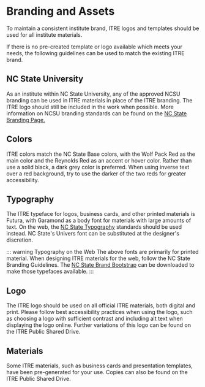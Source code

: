 # Branding and Assets

To maintain a consistent institute brand, ITRE logos and templates should be used for all institute materials.

If there is no pre-created template or logo available which meets your needs, the following guidelines can be used to match the existing ITRE brand.

## NC State University

As an institute within NC State University, any of the approved NCSU branding can be used in ITRE materials in place of the ITRE branding. The ITRE logo should still be included in the work when possible. More information on NCSU branding standards can be found on the [NC State Branding Page.](https://brand.ncsu.edu/)

## Colors

<Swatches :colors="['#cc0000', '#990000', '#333333']" />

ITRE colors match the NC State Base colors, with the Wolf Pack Red as the main color and the Reynolds Red as an accent or hover color. Rather than use a solid black, a dark grey color is preferred. When using inverse text over a red background, try to use the darker of the two reds for greater accessibility.

## Typography

The ITRE typeface for logos, business cards, and other printed materials is Futura, with Garamond as a body font for materials with large amounts of text. On the web, the [NC State Typography](https://brand.ncsu.edu/typography/) standards should be used instead. NC State's Univers font can be substituted at the designer's discretion.

<Typography :fonts="[{name: 'Futura', size: 13}, {name: 'Garamond', size: 16}]" />

::: warning Typography on the Web
The above fonts are primarily for printed material. When designing ITRE materials for the web, follow the NC State Branding Guidelines. The [NC State Brand Bootstrap](https://brand.ncsu.edu/bootstrap/getting-started/) can be downloaded to make those typefaces available.
:::

## Logo
The ITRE logo should be used on all official ITRE materials, both digital and print. Please follow best accessibility practices when using the logo, such as choosing a logo with sufficient contrast and including alt text when displaying the logo online. Further variations of this logo can be found on the ITRE Public Shared Drive.

<Resource name="ITRE Logo" preview="logo" :files="[
  {text:'Illustrator', link:'logo.eps'},
  {text:'PNG', link:'logo.png'},
  {text:'SVG', link:'logo.svg'},
  {text:'Inverse PNG', link:'inverse-logo.png'},
  {text:'Inverse SVG', link:'inverse-logo.svg'}
]" />

<Resource name="ITRE IT & Web Logo" preview="it-web-logo" :files="[
  {text:'Illustrator', link:'it-web-logo.eps'},
  {text:'PNG', link:'it-web-logo.png'},
  {text:'SVG', link:'it-web-logo.svg'},
  {text:'Inverse PNG', link:'it-web-logo-inverse.png'},
  {text:'Inverse SVG', link:'it-web-logo-inverse.svg'}
]" />

## Materials
Some ITRE materials, such as business cards and presentation templates, have been pre-generated for your use. Copies can also be found on the ITRE Public Shared Drive.
